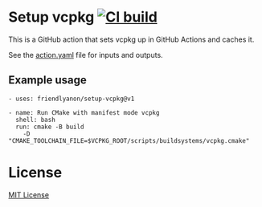 # Setup vcpkg [![CI build][1]][2]

This is a GitHub action that sets vcpkg up in GitHub Actions and caches it.

See the [action.yaml](action.yaml) file for inputs and outputs.

## Example usage

    - uses: friendlyanon/setup-vcpkg@v1
    
    - name: Run CMake with manifest mode vcpkg
      shell: bash
      run: cmake -B build
        -D "CMAKE_TOOLCHAIN_FILE=$VCPKG_ROOT/scripts/buildsystems/vcpkg.cmake"

# License
[MIT License](LICENSE)

[1]: https://github.com/friendlyanon/setup-vcpkg/workflows/CI/badge.svg
[2]: https://github.com/friendlyanon/setup-vcpkg/actions?query=workflow%3ACI+branch%3Amaster
